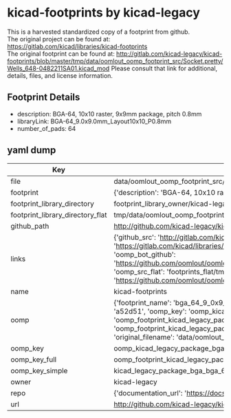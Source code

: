 # kicad-footprints by kicad-legacy  
This is a harvested standardized copy of a footprint from github.  
The original project can be found at:  
https://gitlab.com/kicad/libraries/kicad-footprints  
The original footprint can be found at:
http://gitlab.com/kicad-legacy/kicad-footprints/blob/master/tmp/data/oomlout_oomp_footprint_src/Socket.pretty/Wells_648-0482211SA01.kicad_mod
Please consult that link for additional, details, files, and license information.  
## Footprint Details
* description: BGA-64, 10x10 raster, 9x9mm package, pitch 0.8mm  
* libraryLink: BGA-64_9.0x9.0mm_Layout10x10_P0.8mm  
* number_of_pads: 64  
## yaml dump  
| Key | Value |  
| --- | --- |  
| file | data/oomlout_oomp_footprint_src/kicad-footprints/Package_BGA.pretty/BGA-64_9.0x9.0mm_Layout10x10_P0.8mm.kicad_mod |  
| footprint | {'description': 'BGA-64, 10x10 raster, 9x9mm package, pitch 0.8mm', 'libraryLink': 'BGA-64_9.0x9.0mm_Layout10x10_P0.8mm', 'number_of_pads': 64} |  
| footprint_library_directory | footprint_library_owner/kicad-legacy_kicad-footprints |  
| footprint_library_directory_flat | tmp/data/oomlout_oomp_footprint_src/footprints_flat/kicad_legacy_package_bga_bga_64_9_0x9_0mm_layout10x10_p0_8mm/working |  
| github_path | http://github.com/kicad-legacy/kicad-footprints/blob/master/tmp/data/oomlout_oomp_footprint_src/Package_BGA.pretty/BGA-64_9.0x9.0mm_Layout10x10_P0.8mm.kicad_mod |  
| links | {'github_src': 'http://gitlab.com/kicad-legacy/kicad-footprints/blob/master/tmp/data/oomlout_oomp_footprint_src/Socket.pretty/Wells_648-0482211SA01.kicad_mod', 'github_src_repo': 'https://gitlab.com/kicad/libraries/kicad-footprints', 'oomp_bot': 'tmp/data/oomlout_oomp_footprint_src/footprints/kicad_legacy_package_bga_bga_64_9_0x9_0mm_layout10x10_p0_8mm/working', 'oomp_bot_github': 'https://github.com/oomlout/oomlout_oomp_footprint_bot/tree/main/tmp/data/oomlout_oomp_footprint_src/footprints/kicad_legacy_package_bga_bga_64_9_0x9_0mm_layout10x10_p0_8mm/working', 'oomp_src_flat': 'footprints_flat/tmp/data/oomlout_oomp_footprint_src/footprints_flat/kicad_legacy_package_bga_bga_64_9_0x9_0mm_layout10x10_p0_8mm/working', 'oomp_src_flat_github': 'https://github.com/oomlout/oomlout_oomp_footprint_src/tree/main/tmp/data/oomlout_oomp_footprint_src/footprints_flat/kicad_legacy_package_bga_bga_64_9_0x9_0mm_layout10x10_p0_8mm/working'} |  
| name | kicad-footprints |  
| oomp | {'footprint_name': 'bga_64_9_0x9_0mm_layout10x10_p0_8mm', 'library_name': 'package_bga', 'md5': 'a52d511522258383e8d4985c2f99a172', 'md5_10': 'a52d511522', 'md5_5': 'a52d5', 'md5_6': 'a52d51', 'oomp_key': 'oomp_kicad_legacy_package_bga_bga_64_9_0x9_0mm_layout10x10_p0_8mm', 'oomp_key_extra': 'oomp_footprint_kicad_legacy_package_bga_bga_64_9_0x9_0mm_layout10x10_p0_8mm', 'oomp_key_full': 'oomp_footprint_kicad_legacy_package_bga_bga_64_9_0x9_0mm_layout10x10_p0_8mm_a52d51', 'oomp_key_simple': 'kicad_legacy_package_bga_bga_64_9_0x9_0mm_layout10x10_p0_8mm', 'original_filename': 'data/oomlout_oomp_footprint_src/kicad-footprints/Package_BGA.pretty/BGA-64_9.0x9.0mm_Layout10x10_P0.8mm.kicad_mod', 'owner_name': 'kicad_legacy'} |  
| oomp_key | oomp_kicad_legacy_package_bga_bga_64_9_0x9_0mm_layout10x10_p0_8mm |  
| oomp_key_full | oomp_footprint_kicad_legacy_package_bga_bga_64_9_0x9_0mm_layout10x10_p0_8mm |  
| oomp_key_simple | kicad_legacy_package_bga_bga_64_9_0x9_0mm_layout10x10_p0_8mm |  
| owner | kicad-legacy |  
| repo | {'documentation_url': 'https://docs.github.com/rest/repos/repos#get-a-repository', 'message': 'Not Found'} |  
| url | http://github.com/kicad-legacy/kicad-footprints |  


